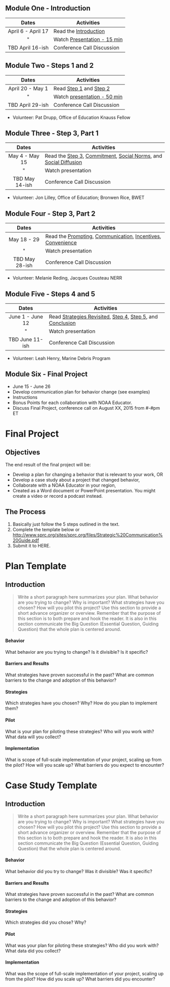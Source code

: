 ## Module One - Introduction

| Dates | Activities |
|:---:| --- |
| April 6 - April 17 | Read the [Introduction][1] |
| " | Watch [Presentation - 15 min][16] |
| TBD April 16-ish | Conference Call Discussion |

## Module Two - Steps 1 and 2
| Dates | Activities |
|:---:| --- |
| April 20 - May 1 | Read [Step 1][2] and [Step 2][3] |
| " | Watch [presentation - 50 min][17] |
| TBD April 29-ish | Conference Call Discussion |

- Volunteer: Pat Drupp, Office of Education Knauss Fellow

## Module Three - Step 3, Part 1
| Dates | Activities |
|:---:| --- |
| May 4 - May 15 | Read the [Step 3][4], [Commitment][5], [Social Norms][6], and [Social Diffusion][7] |
| " | Watch presentation |
| TBD May 14-ish| Conference Call Discussion |

- Volunteer: Jon Lilley, Office of Education; Bronwen Rice, BWET

## Module Four - Step 3, Part 2
| Dates | Activities |
|:---:| --- |
| May 18 - 29 | Read the [Prompting][8], [Communication][9], [Incentives][10], [Convenience][11] |
| " | Watch presentation |
| TBD May 28-ish | Conference Call Discussion |

- Volunteer: Melanie Reding, Jacques Cousteau NERR 

## Module Five - Steps 4 and 5
| Dates | Activities |
|:---:| --- |
| June 1 - June 12 | Read [Strategies Revisited][12], [Step 4][13], [Step 5][14], and [Conclusion][15]  |
| " | Watch presentation |
| TBD June 11-ish | Conference Call Discussion |

- Volunteer: Leah Henry, Marine Debris Program

## Module Six - Final Project
- June 15 - June 26
- Develop communication plan for behavior change (see examples)
- Instructions
- Bonus Points for each collaboration with NOAA Educator.
- Discuss Final Project, conference call on August XX, 2015 from #-#pm ET

# Final Project

## Objectives
The end result of the final project will be:

- Develop a plan for changing a behavior that is relevant to your work, OR
- Develop a case study about a project that changed behavior,
- Collaborate with a NOAA Educator in your region,
- Created as a Word document or PowerPoint presentation. You might create a video or record a podcast instead.

## The Process
1. Basically just follow the 5 steps outlined in the text. 
2. Complete the template below or http://www.sprc.org/sites/sprc.org/files/Strategic%20Communication%20Guide.pdf
3. Submit it to HERE.

# Plan Template

## Introduction
> Write a short paragraph here summarizes your plan. What behavior are you trying to change? Why is important? What strategies have you chosen? How will you pilot this project? Use this section to provide a short advance organizer or overview. Remember that the purpose of this section is to both prepare and hook the reader. It is also in this section communicate the Big Question (Essential Question, Guiding Question) that the whole plan is centered around. 

#### Behavior
What behavior are you trying to change? Is it divisible? Is it specific?

#### Barriers and Results
What strategies have proven successful in the past? What are common barriers to the change and adoption of this behavior?

#### Strategies
Which strategies have you chosen? Why? How do you plan to implement them?

#### Pilot
What is your plan for piloting these strategies? Who will you work with? What data will you collect?

#### Implementation
What is scope of full-scale implementation of your project, scaling up from the pilot? How will you scale up? What barriers do you expect to encounter?

# Case Study Template
## Introduction
> Write a short paragraph here summarizes your plan. What behavior are you trying to change? Why is important? What strategies have you chosen? How will you pilot this project? Use this section to provide a short advance organizer or overview. Remember that the purpose of this section is to both prepare and hook the reader. It is also in this section communicate the Big Question (Essential Question, Guiding Question) that the whole plan is centered around. 

#### Behavior
What behavior did you try to change? Was it divisible? Was it specific?

#### Barriers and Results
What strategies have proven successful in the past? What are common barriers to the change and adoption of this behavior?

#### Strategies
Which strategies did you chose? Why?

#### Pilot
What was your plan for piloting these strategies? Who did you work with? What data did you collect?

#### Implementation
What was the scope of full-scale implementation of your project, scaling up from the pilot? How did you scale up? What barriers did you encounter?


[1]:http://www.cbsm.com/pages/guide/fostering-sustainable-behavior/
[2]:http://www.cbsm.com/pages/guide/step-1:-selecting-behaviors/
[3]:http://www.cbsm.com/pages/guide/step-2:-identifying-barriers-and-benefits/
[4]:http://www.cbsm.com/pages/guide/step-3:-developing-strategies/
[5]:http://www.cbsm.com/pages/guide/commitment:-good-intentions-to-action/
[6]:http://www.cbsm.com/pages/guide/social-norms:-building-community-support/
[7]:http://www.cbsm.com/pages/guide/social-diffusion:-speeding-adoption/
[8]:http://www.cbsm.com/pages/guide/prompts:-remembering-to-act/
[9]:http://www.cbsm.com/pages/guide/communication:-creating-effective-messages/
[10]:http://www.cbsm.com/pages/guide/incentives:-enhancing-motivation-to-act/
[11]:http://www.cbsm.com/pages/guide/convenience:-making-it-easy-to-act/
[12]:http://www.cbsm.com/pages/guide/developing-strategies-revisited/
[13]:http://www.cbsm.com/pages/guide/step-4:-piloting/
[14]:http://www.cbsm.com/pages/guide/step-5:-broad-scale-implementation/
[15]:http://www.cbsm.com/pages/guide/concluding-thoughts/
[16]:http://connectpro46305642.adobeconnect.com/p45n3ltlx6c/
[17]:http://connectpro46305642.adobeconnect.com/p72kccr2xs7/

